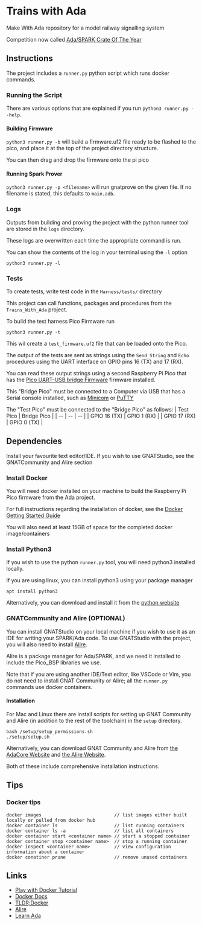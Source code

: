 # Trains with Ada
Make With Ada repository for a model railway signalling system

Competition now called [Ada/SPARK Crate Of The Year](https://blog.adacore.com/announcing-the-first-ada-spark-crate-of-the-year-award)

## Instructions
The project includes a `runner.py` python script which runs docker commands.

### Running the Script
There are various options that are explained if you run `python3 runner.py --help`.

#### Building Firmware
`python3 runner.py -b` will build a firmware.uf2 file ready to be flashed to the pico, and place it at the top of the project directory structure.

You can then drag and drop the firmware onto the pi pico

#### Running Spark Prover
`python3 runner.py -p <filename>` will run gnatprove on the given file. If no filename is stated, this defaults to `main.adb`.

### Logs
Outputs from building and proving the project with the python runner tool are stored in the `logs` directory.

These logs are overwritten each time the appropriate command is run.

You can show the contents of the log in your terminal using the `-l` option
```
python3 runner.py -l
```

### Tests
To create tests, write test code in the `Harness/tests/` directory

This project can call functions, packages and procedures from the `Trains_With_Ada` project.

To build the test harness Pico Firmware run
```
python3 runner.py -t
```
This wil create a `test_firmware.uf2` file that can be loaded onto the Pico.

The output of the tests are sent as strings using the `Send_String` and `Echo` procedures using the UART interface on GPIO pins 16 (TX) and 17 (RX).

You can read these output strings using a second Raspberry Pi Pico that has the [Pico UART-USB bridge Firmware](https://github.com/Noltari/pico-uart-bridge/releases/tag/v2.1) firmware installed.

This "Bridge Pico" must be connected to a Computer via USB that has a Serial console installed, such as [Minicom](https://wiki.emacinc.com/wiki/Getting_Started_With_Minicom) or [PuTTY](https://www.chiark.greenend.org.uk/~sgtatham/putty/)

The "Test Pico" must be connected to the "Bridge Pico" as follows:
| Test Pico | Bridge Pico |
| -- | -- | -- |
| GPIO 16 (TX) | GPIO 1 (RX) |
| GPIO 17 (RX) | GPIO 0 (TX) |

## Dependencies
Install your favourite text editor/IDE. If you wish to use GNATStudio, see the GNATCommunity and Alire section

### Install Docker
You will need docker installed on your machine to build the Raspberry Pi Pico firmware from the Ada project.

For full instructions regarding the installation of docker, see the [Docker Getting Started Guide](https://www.docker.com/get-started)

You will also need at least 15GB of space for the completed docker image/containers

### Install Python3
If you wish to use the python `runner.py` tool, you will need python3 installed locally.

If you are using linux, you can install python3 using your package manager
```
apt install python3
```

Alternatively, you can download and install it from the [python website](https://www.python.org/downloads/)

### GNATCommunity and Alire (OPTIONAL)
You can install GNATStudio on your local machine if you wish to use it as an IDE for writing your SPARK/Ada code.
To use GNATStudio with the project, you will also need to install [Alire](https://alire.ada.dev/).

Alire is a package manager for Ada/SPARK, and we need it installed to include the Pico_BSP libraries we use.

Note that if you are using another IDE/Text editor, like VSCode or Vim, you do not need to install GNAT Community or Alire; all the `runner.py` commands use docker containers.

#### Installation
For Mac and Linux there are install scripts for setting up GNAT Community and Alire (in addition to the rest of the toolchain) in the `setup` directory.
```
bash /setup/setup_permissions.sh
./setup/setup.sh
```

Alternatively, you can download GNAT Community and Alire from [the AdaCore Website](https://www.adacore.com/download/more) and [the Alire Website](https://alire.ada.dev/docs/#installation).

Both of these include comprehensive installation instructions.

## Tips

### Docker tips
```
docker images                           // list images either built locally or pulled from docker hub
docker container ls                     // list running containers
docker container ls -a                  // list all containers
docker container start <container name> // start a stopped container
docker container stop <container name>  // stop a running container
docker inspect <container name>         // view configuration information about a container
docker conatiner prune                  // remove unused containers
```

## Links
- [Play with Docker Tutorial](https://training.play-with-docker.com/)
- [Docker Docs](https://docs.docker.com/)
- [TLDR;Docker](https://github.com/tldr-pages/tldr/blob/master/pages/common/docker.md)
- [Alire](https://alire.ada.dev/)
- [Learn Ada](https://learn.adacore.com/)
